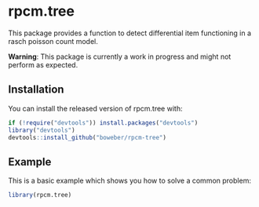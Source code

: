 
<!-- README.md is generated from README.Rmd. Please edit that file -->

# rpcm.tree

This package provides a function to detect differential item functioning
in a rasch poisson count model.

**Warning**: This package is currently a work in progress and might not
perform as expected.

## Installation

You can install the released version of rpcm.tree with:

``` r
if (!require("devtools")) install.packages("devtools")
library("devtools")
devtools::install_github("boweber/rpcm-tree")
```

## Example

This is a basic example which shows you how to solve a common problem:

``` r
library(rpcm.tree)
```
